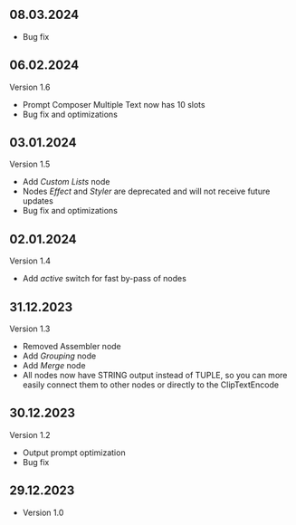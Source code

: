 ## 08.03.2024

- Bug fix

## 06.02.2024

Version 1.6

- Prompt Composer Multiple Text now has 10 slots
- Bug fix and optimizations

## 03.01.2024

Version 1.5

- Add _Custom Lists_ node
- Nodes _Effect_ and _Styler_ are deprecated and will not receive future updates
- Bug fix and optimizations

## 02.01.2024

Version 1.4

- Add _active_ switch for fast by-pass of nodes

## 31.12.2023

Version 1.3

- Removed Assembler node
- Add _Grouping_ node
- Add _Merge_ node
- All nodes now have STRING output instead of TUPLE, so you can more easily connect them to other nodes or directly to the ClipTextEncode

## 30.12.2023

Version 1.2

- Output prompt optimization
- Bug fix

## 29.12.2023

- Version 1.0